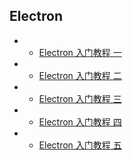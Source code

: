 **Electron**
---
+ + [Electron 入门教程 一](/doc/front/electron/use-electron-01.md)
+ + [Electron 入门教程 二](/doc/front/electron/use-electron-02.md)
+ + [Electron 入门教程 三](/doc/front/electron/use-electron-03.md)
+ + [Electron 入门教程 四](/doc/front/electron/use-electron-04.md)
+ + [Electron 入门教程 五](/doc/front/electron/use-electron-05.md)
